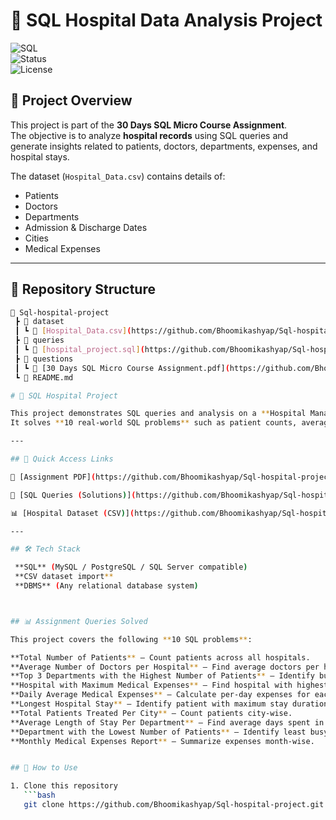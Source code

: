 # 🏥 SQL Hospital Data Analysis Project  

![SQL](https://img.shields.io/badge/SQL-Database-blue?logo=postgresql)  
![Status](https://img.shields.io/badge/Project-Completed-brightgreen)  
![License](https://img.shields.io/badge/License-MIT-yellow)  

## 📌 Project Overview  
This project is part of the **30 Days SQL Micro Course Assignment**.  
The objective is to analyze **hospital records** using SQL queries and generate insights related to patients, doctors, departments, expenses, and hospital stays.  

The dataset (`Hospital_Data.csv`) contains details of:  
- Patients  
- Doctors  
- Departments  
- Admission & Discharge Dates  
- Cities  
- Medical Expenses  

---

## 📂 Repository Structure  
```bash
📁 Sql-hospital-project
 ┣ 📂 dataset
 ┃ ┗ 📄 [Hospital_Data.csv](https://github.com/Bhoomikashyap/Sql-hospital-project/blob/main/sql-%20hospital%20project/dataset/Hospital_Data.csv)
 ┣ 📂 queries
 ┃ ┗ 📄 [hospital_project.sql](https://github.com/Bhoomikashyap/Sql-hospital-project/blob/main/sql-%20hospital%20project/queries/hospital_project.sql)
 ┣ 📂 questions
 ┃ ┗ 📄 [30 Days SQL Micro Course Assignment.pdf](https://github.com/Bhoomikashyap/Sql-hospital-project/blob/main/sql-%20hospital%20project/questions/30%20Days%20SQL%20Micro%20Course%20Assignment.pdf)
 ┗ 📄 README.md

# 🏥 SQL Hospital Project

This project demonstrates SQL queries and analysis on a **Hospital Management Dataset**.  
It solves **10 real-world SQL problems** such as patient counts, average stay durations, department analysis, and expense tracking.

---

## 🔗 Quick Access Links

📑 [Assignment PDF](https://github.com/Bhoomikashyap/Sql-hospital-project/blob/main/sql-%20hospital%20project/questions/30%20Days%20SQL%20Micro%20Course%20Assignment.pdf)  

📝 [SQL Queries (Solutions)](https://github.com/Bhoomikashyap/Sql-hospital-project/blob/main/sql-%20hospital%20project/queries/hospital_project.sql)  

📊 [Hospital Dataset (CSV)](https://github.com/Bhoomikashyap/Sql-hospital-project/blob/main/sql-%20hospital%20project/dataset/Hospital_Data.csv)  

---

## 🛠️ Tech Stack

 **SQL** (MySQL / PostgreSQL / SQL Server compatible)  
 **CSV dataset import**  
 **DBMS** (Any relational database system)



## 📊 Assignment Queries Solved

This project covers the following **10 SQL problems**:

**Total Number of Patients** – Count patients across all hospitals.  
**Average Number of Doctors per Hospital** – Find average doctors per hospital.  
**Top 3 Departments with the Highest Number of Patients** – Identify busiest departments.  
**Hospital with Maximum Medical Expenses** – Find hospital with highest expenses.  
**Daily Average Medical Expenses** – Calculate per-day expenses for each hospital.  
**Longest Hospital Stay** – Identify patient with maximum stay duration.  
**Total Patients Treated Per City** – Count patients city-wise.  
**Average Length of Stay Per Department** – Find average days spent in each department.  
**Department with the Lowest Number of Patients** – Identify least busy department.  
**Monthly Medical Expenses Report** – Summarize expenses month-wise.  


## 🚀 How to Use

1. Clone this repository  
   ```bash
   git clone https://github.com/Bhoomikashyap/Sql-hospital-project.git

